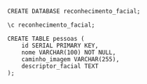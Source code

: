 ```CREATE DATABASE reconhecimento_facial;```

```\c reconhecimento_facial;```

```
CREATE TABLE pessoas (
    id SERIAL PRIMARY KEY,
    nome VARCHAR(100) NOT NULL,
    caminho_imagem VARCHAR(255),
    descriptor_facial TEXT
);
```
